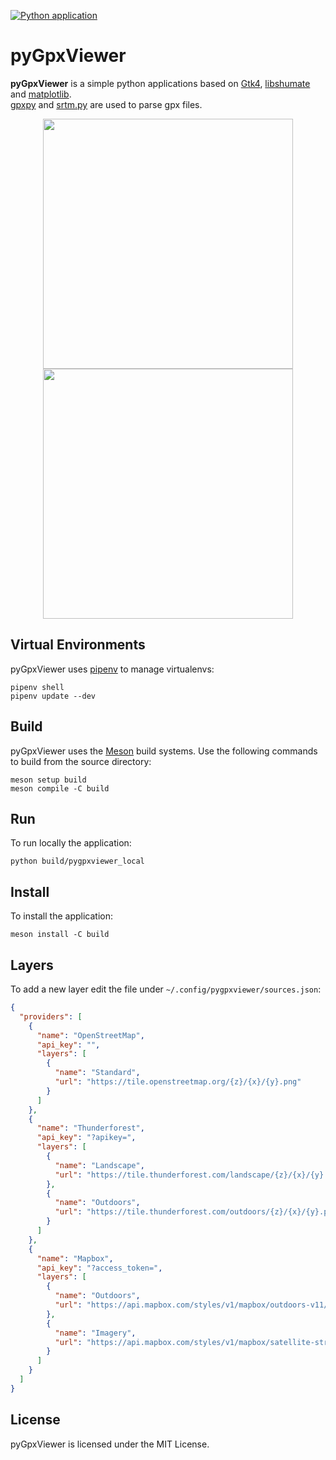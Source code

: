 [![Python application](https://github.com/vcottineau/pyGpxViewer/actions/workflows/python-app.yml/badge.svg?branch=master)](https://github.com/vcottineau/pyGpxViewer/actions/workflows/python-app.yml)

# pyGpxViewer

**pyGpxViewer** is a simple python applications based on [Gtk4](https://www.gtk.org/), [libshumate](https://wiki.gnome.org/Projects/libshumate) and [matplotlib](https://matplotlib.org/).\
[gpxpy](https://github.com/tkrajina/gpxpy) and [srtm.py](https://github.com/tkrajina/srtm.py) are used to parse gpx files.

<p align="center">
  <img src="../master/resources/app_window.png" width="400"/>
  <img src="../master/resources/app_window_details.png" width="400"/>
</p>

## Virtual Environments

pyGpxViewer uses [pipenv](https://pypi.org/project/pipenv/) to manage virtualenvs:

```console
pipenv shell
pipenv update --dev
```

## Build

pyGpxViewer uses the [Meson](https://mesonbuild.com/) build systems. Use the following commands to build from the source directory:

```console
meson setup build
meson compile -C build
```

## Run

To run locally the application:

```console
python build/pygpxviewer_local
```

## Install

To install the application:

```console
meson install -C build
```

## Layers

To add a new layer edit the file under `~/.config/pygpxviewer/sources.json`:

```json
{
  "providers": [
    {
      "name": "OpenStreetMap",
      "api_key": "",
      "layers": [
        {
          "name": "Standard",
          "url": "https://tile.openstreetmap.org/{z}/{x}/{y}.png"
        }
      ]
    },
    {
      "name": "Thunderforest",
      "api_key": "?apikey=",
      "layers": [
        {
          "name": "Landscape",
          "url": "https://tile.thunderforest.com/landscape/{z}/{x}/{y}.png"
        },
        {
          "name": "Outdoors",
          "url": "https://tile.thunderforest.com/outdoors/{z}/{x}/{y}.png"
        }
      ]
    },
    {
      "name": "Mapbox",
      "api_key": "?access_token=",
      "layers": [
        {
          "name": "Outdoors",
          "url": "https://api.mapbox.com/styles/v1/mapbox/outdoors-v11/tiles/{z}/{x}/{y}"
        },
        {
          "name": "Imagery",
          "url": "https://api.mapbox.com/styles/v1/mapbox/satellite-streets-v11/tiles/{z}/{x}/{y}"
        }
      ]
    }
  ]
}
```

## License

pyGpxViewer is licensed under the MIT License.
